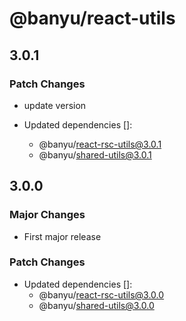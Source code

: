 # @banyu/react-utils

## 3.0.1

### Patch Changes

- update version

- Updated dependencies []:
  - @banyu/react-rsc-utils@3.0.1
  - @banyu/shared-utils@3.0.1

## 3.0.0

### Major Changes

- First major release

### Patch Changes

- Updated dependencies []:
  - @banyu/react-rsc-utils@3.0.0
  - @banyu/shared-utils@3.0.0
